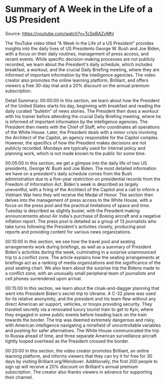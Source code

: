 # Summary of A Week in the Life of a US President

Source: https://youtube.com/watch?v=TcSpBAZvMhI

The YouTube video titled "A Week in the Life of a US President" provides insights into the daily lives of US Presidents George W. Bush and Joe Biden, with a focus on their daily routines, management of press access, and recent events. While specific decision-making processes are not publicly recorded, we learn about the President's daily schedule, which includes breakfast, a workout, and the crucial Daily Briefing meeting, where they are informed of important information by the intelligence agencies. The video creator also promotes the online learning platform, Brilliant, and offers viewers a free 30-day trial and a 20% discount on the annual premium subscription.

Detail Summary: 
00:00:00
In this section, we learn about how the President of the United States starts his day, beginning with breakfast and reading the daily curated "bulletin" of news stories. The President then does a workout with his trainer before attending the crucial Daily Briefing meeting, where he is informed of important information by the intelligence agencies. The President then meets with the Chief of Staff, who coordinates all operations of the White House. Later, the President deals with a minor crisis involving the Architect of the Capitol, an agency responsible for the Capitol complex. However, the specifics of how the President makes decisions are not publicly recorded. Mondays are typically used for internal policy and planning work, which is not made known to the public for some time.

00:05:00
In this section, we get a glimpse into the daily life of two US presidents, George W. Bush and Joe Biden. The most detailed information we have on a president's daily schedule comes from the Bush administration due to a five-year restriction on presidential records from the Freedom of Information Act. Biden's week is described as largely uneventful, with a firing of the Architect of the Capitol and a call to inform a Vietnam War hero they will receive the Medal of Honor. The section then delves into the management of press access to the White House, with a focus on the press pool and the practical limitations of space and time. Tuesday is described as slightly busier, with the President making announcements about Air India's purchase of Boeing aircraft and a negative inflation report. The press pool is detailed as a group of 13 journalists who take turns following the President's activities closely, producing pool reports and providing content for various news organizations.

00:10:00
In this section, we see how the travel pool and seating arrangements work during briefings, as well as a summary of President Biden's activities during the week, culminating in a surprise unannounced trip to a conflict zone. The article explains how the seating arrangements at briefings act as a ranking of media organizations and the significance of the pool seating chart. We also learn about the surprise trip the Bidens made to a conflict zone, with an unusually small peripheral team of journalists and cell phones surrendered upon arrival.

00:15:00
In this section, we learn about the cloak-and-dagger planning that went into President Biden's secret trip to Ukraine. A C-32 plane was used for its relative anonymity, and the president and his team flew without any direct American air support, vehicles, or troops providing security. They traveled secretly via a renovated luxury tourist train to get to Kyiv, where they engaged in some public events before heading back on the train towards the border. The trip was deemed extremely dangerous and risky, with American intelligence navigating a minefield of uncontrollable variables and pushing for safer alternatives. The White House communicated the trip to Russia ahead of time, and three separate American surveillance aircraft tightly looped overhead as the President crossed the border.

00:20:00
In this section, the video creator promotes Brilliant, an online learning platform, and informs viewers that they can try it for free for 30 days by visiting Brilliant.org/Wendover. Additionally, the first 200 people to sign up will receive a 20% discount on Brilliant's annual premium subscription. The creator also thanks viewers in advance for supporting their channel.

